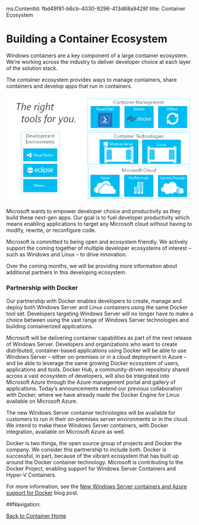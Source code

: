 ﻿ms.ContentId: fbd49f81-b6cb-4030-9296-413d68a9428f
title: Container Ecosystem

# Building a Container Ecosystem #

Windows containers are a key component of a large container ecosystem. We’re working across the industry to deliver developer choice at each layer of the solution stack.

The container ecosystem provides ways to manage containers, share containers and develop apps that run in containers.

![](media/containerEcosystem.png)


Microsoft wants to empower developer choice and productivity as they build these next-gen apps.  Our goal is to fuel developer productivity which means enabling applications to target any Microsoft cloud without having to modify, rewrite, or reconfigure code.

Microsoft is committed to being open and ecosystem friendly.  We actively support the coming together of multiple developer ecosystems of interest – such as Windows and Linux – to drive innovation.


Over the coming months, we will be providing more information about additional partners in this developing ecosystem.


### Partnership with Docker ###


Our partnership with Docker enables developers to create, manage and deploy both Windows Server and Linux containers using the same Docker tool set. Developers targeting Windows Server will no longer have to make a choice between using the vast range of Windows Server technologies and building containerized applications.  

Microsoft will be delivering container capabilities as part of the next release of Windows Server. Developers and organizations who want to create distributed, container-based applications using Docker will be able to use Windows Server – either on-premises or in a cloud deployment in Azure – and be able to leverage the same growing Docker ecosystem of users, applications and tools.  Docker Hub, a community-driven repository shared across a vast ecosystem of developers, will also be integrated into Microsoft Azure through the Azure management portal and gallery of applications. Today’s announcements extend our previous collaboration with Docker, where we have already made the Docker Engine for Linux available on Microsoft Azure.  

The new Windows Server container technologies will be available for customers to run in their on-premises server environments or in the cloud. We intend to make these Windows Server containers, with Docker integration, available on Microsoft Azure as well.

Docker is two things, the open source group of projects and Docker the company. We consider this partnership to include both. Docker is successful, in part, because of the vibrant ecosystem that has built up around the Docker container technology. Microsoft is contributing to the Docker Project, enabling support for Windows Server Containers and Hyper-V Containers.  

For more information, see the [New Windows Server containers and Azure support for Docker](http://azure.microsoft.com/blog/2014/10/15/new-windows-server-containers-and-azure-support-for-docker/?WT.mc_id=Blog_ServerCloud_Announce_TTD) blog post.

##Navigation:

[Back to Container Home](../containers_welcome.md)

